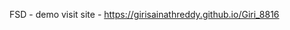 FSD - demo
visit site - <a href="https://girisainathreddy.github.io/Giri_8816/">https://girisainathreddy.github.io/Giri_8816</a>
